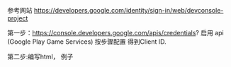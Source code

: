 参考网站 https://developers.google.com/identity/sign-in/web/devconsole-project

第一步：https://console.developers.google.com/apis/credentials?
       启用 api   (Google Play Game Services)   按步骤配置 得到Client ID.

第二步:编写html， 例子
<html lang="en">
<head>
    <meta name="google-signin-scope" content="profile email">
    <meta name="google-signin-client_id" content="862680642503-asnli6pgsmpdadujcpdifft0gi06f8hu.apps.googleusercontent.com">
    <script src="https://apis.google.com/js/platform.js" async defer></script>
</head>
<body>
<div class="g-signin2" data-onsuccess="onSignIn" data-theme="dark"></div>
<script>
    function onSignIn(googleUser) {
        // Useful data for your client-side scripts:
        var profile = googleUser.getBasicProfile();
        console.log("ID: " + profile.getId()); // Don't send this directly to your server!
        console.log('Full Name: ' + profile.getName());
        console.log('Given Name: ' + profile.getGivenName());
        console.log('Family Name: ' + profile.getFamilyName());
        console.log("Image URL: " + profile.getImageUrl());
        console.log("Email: " + profile.getEmail());

        // The ID token you need to pass to your backend:
        var id_token = googleUser.getAuthResponse().id_token;
        console.log("ID Token: " + id_token);
    };
</script>
</body>
</html>
